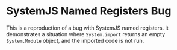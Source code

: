 # SystemJS Named Registers Bug

This is a reproduction of a bug with SystemJS named registers.
It demonstrates a situation where `System.import` returns an empty
`System.Module` object, and the imported code is not run.
